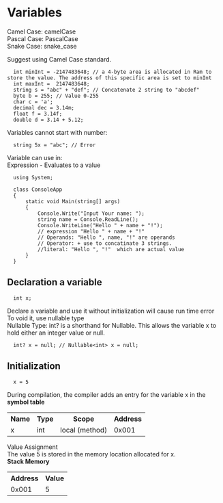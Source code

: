 # Variables
Camel Case: camelCase<br>
Pascal Case: PascalCase<br>
Snake Case: snake_case<br>

Suggest using Camel Case standard.
```
  int minInt = -2147483648; // a 4-byte area is allocated in Ram to store the value. The address of this specific area is set to minInt
  int maxInt =  2147483648;
  string s = "abc" + "def"; // Concatenate 2 string to "abcdef"
  byte b = 255; // Value 0-255
  char c = 'a';
  decimal dec = 3.14m;
  float f = 3.14f; 
  double d = 3.14 + 5.12;
```

Variables cannot start with number:
```
  string 5x = "abc"; // Error
```

Variable can use in: <br>
Expression - Evaluates to a value<br>
```
  using System;

  class ConsoleApp
  {
      static void Main(string[] args)
      {
          Console.Write("Input Your name: ");
          string name = Console.ReadLine();
          Console.WriteLine("Hello " + name + "!");
          // expression "Hello " + name + "!"
          // Operands: "Hello ", name, "!" are operands
          // Operator: + use to concatinate 3 strings.
          //literal: "Hello ", "!"  which are actual value
      }
  }

```

## Declaration a variable
```
  int x;
```
Declare a variable and use it without initialization will cause run time error<br>
To void it, use nullable type<br>
Nullable Type: int? is a shorthand for Nullable<int>. This allows the variable x to hold either an integer value or null.
```
  int? x = null; // Nullable<int> x = null;
```

## Initialization
```
  x = 5
```
During compilation, the compiler adds an entry for the variable x in the <strong>symbol table</strong>
<table>
  <tr>
    <th>Name</th>
    <th>Type</th>
    <th>Scope</th>
    <th>Address</th>
  </tr>
  <tr>
    <td>x</td>
    <td>int</td>
    <td>local (method)</td>
    <td>0x001</td>
  </tr>
</table>
Value Assignment<br>
The value 5 is stored in the memory location allocated for x.<br>
<strong>Stack Memory</strong>
<table>
  <tr>
    <th>Address</th>
    <th>Value</th>
  </tr>
  <tr>
    <td>0x001</td>
    <td>5</td>
  </tr>
</table>
